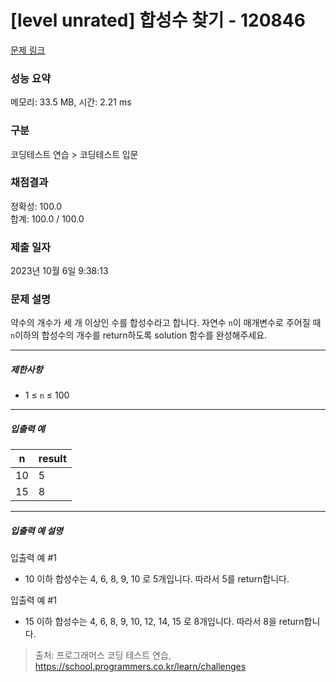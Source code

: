 # [level unrated] 합성수 찾기 - 120846 

[문제 링크](https://school.programmers.co.kr/learn/courses/30/lessons/120846) 

### 성능 요약

메모리: 33.5 MB, 시간: 2.21 ms

### 구분

코딩테스트 연습 > 코딩테스트 입문

### 채점결과

정확성: 100.0<br/>합계: 100.0 / 100.0

### 제출 일자

2023년 10월 6일 9:38:13

### 문제 설명

<p>약수의 개수가 세 개 이상인 수를 합성수라고 합니다. 자연수 <code>n</code>이 매개변수로 주어질 때 <code>n</code>이하의 합성수의 개수를 return하도록 solution 함수를 완성해주세요.</p>

<hr>

<h5>제한사항</h5>

<ul>
<li>1 ≤ <code>n</code> ≤ 100</li>
</ul>

<hr>

<h5>입출력 예</h5>
<table class="table">
        <thead><tr>
<th>n</th>
<th>result</th>
</tr>
</thead>
        <tbody><tr>
<td>10</td>
<td>5</td>
</tr>
<tr>
<td>15</td>
<td>8</td>
</tr>
</tbody>
      </table>
<hr>

<h5>입출력 예 설명</h5>

<p>입출력 예 #1</p>

<ul>
<li>10 이하 합성수는 4, 6, 8, 9, 10 로 5개입니다. 따라서 5를 return합니다.</li>
</ul>

<p>입출력 예 #1</p>

<ul>
<li>15 이하 합성수는 4, 6, 8, 9, 10, 12, 14, 15 로 8개입니다. 따라서 8을 return합니다.</li>
</ul>


> 출처: 프로그래머스 코딩 테스트 연습, https://school.programmers.co.kr/learn/challenges